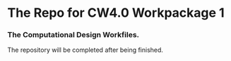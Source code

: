 # The Repo for CW4.0 Workpackage 1
### The Computational Design Workfiles.
The repository will be completed after being finished.